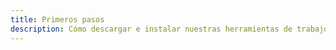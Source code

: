 ```yaml
---
title: Primeros pasos
description: Cómo descargar e instalar nuestras herramientas de trabajo.
---
```


